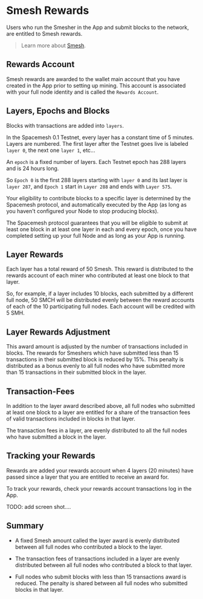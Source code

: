 # Smesh Rewards

Users who run the Smesher in the App and submit blocks to the network, are entitled to Smesh rewards.

> Learn more about [Smesh](coins.md).

## Rewards Account

Smesh rewards are awarded to the wallet main account that you have created in the App prior to setting up mining. This account is associated with your full node identity and is called the `Rewards Account`.

## Layers, Epochs and Blocks
Blocks with transactions are added into `layers`.

In the Spacemesh 0.1 Testnet, every layer has a constant time of 5 minutes.
Layers are numbered. The first layer after the Testnet goes live is  labeled `layer 0`, the next one `layer 1`, etc...

An `epoch` is a fixed number of layers. Each Testnet epoch has 288 layers and is 24 hours long.

So `Epoch 0` is the first 288 layers starting with `layer 0` and its last layer is `layer 287`, and `Epoch 1` start in `Layer 288` and ends with `Layer 575`.

Your eligibility to contribute blocks to a specific layer is determined by the Spacemesh protocol, and automatically executed by the App (as long as you haven't configured your Node to stop producing blocks).

The Spacemesh protocol guarantees that you will be eligible to submit at least one block in at least one layer in each and every epoch, once you have completed setting up your full Node and as long as your App is running.

## Layer Rewards
Each layer has a total reward of 50 Smesh. This reward is distributed to the rewards account of each miner who contributed at least one block to that layer.

So, for example, if a layer includes 10 blocks, each submitted by a different full node, 50 SMCH will be distributed evenly between the reward accounts of each of the 10 participating full nodes. Each account will be credited with 5 SMH.

## Layer Rewards Adjustment
This award amount is adjusted by the number of transactions included in blocks. The rewards for Smeshers which have submitted less than 15 transactions in their submitted block is reduced by 15%. This penalty is distributed as a bonus evenly to all full nodes who have submitted more than 15 transactions in their submitted block in the layer.

## Transaction-Fees
In addition to the layer award described above, all full nodes who submitted at least one block to a layer are entitled for a share of the transaction fees of valid transactions included in blocks in that layer.

The transaction fees in a layer, are evenly distributed to all the full nodes who have submitted a block in the layer.

## Tracking your Rewards
Rewards are added your rewards account when 4 layers (20 minutes) have passed since a layer that you are entitled to receive an award for.

To track your rewards, check your rewards account transactions log in the App.

TODO: add screen shot....


## Summary

- A fixed Smesh amount called the layer award is evenly distributed between all full nodes who contributed a block to the layer.

- The transaction fees of transactions included in a layer are evenly distributed between all full nodes who contributed a block to that layer.

- Full nodes who submit blocks with less than 15 transactions award is reduced. The penalty is shared between all full nodes who submitted blocks in that layer.
